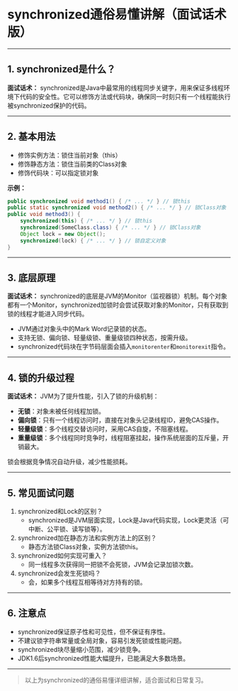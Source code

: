 # synchronized通俗易懂讲解（面试话术版）

---

## 1. synchronized是什么？
**面试话术：**
synchronized是Java中最常用的线程同步关键字，用来保证多线程环境下代码的安全性。它可以修饰方法或代码块，确保同一时刻只有一个线程能执行被synchronized保护的代码。

---

## 2. 基本用法
- 修饰实例方法：锁住当前对象（this）
- 修饰静态方法：锁住当前类的Class对象
- 修饰代码块：可以指定锁对象

**示例：**
```java
public synchronized void method1() { /* ... */ } // 锁this
public static synchronized void method2() { /* ... */ } // 锁Class对象
public void method3() {
    synchronized(this) { /* ... */ } // 锁this
    synchronized(SomeClass.class) { /* ... */ } // 锁Class对象
    Object lock = new Object();
    synchronized(lock) { /* ... */ } // 锁自定义对象
}
```

---

## 3. 底层原理
**面试话术：**
synchronized的底层是JVM的Monitor（监视器锁）机制。每个对象都有一个Monitor，synchronized加锁时会尝试获取对象的Monitor，只有获取到锁的线程才能进入同步代码。

- JVM通过对象头中的Mark Word记录锁的状态。
- 支持无锁、偏向锁、轻量级锁、重量级锁四种状态，按需升级。
- synchronized代码块在字节码层面会插入`monitorenter`和`monitorexit`指令。

---

## 4. 锁的升级过程
**面试话术：**
JVM为了提升性能，引入了锁的升级机制：
- **无锁**：对象未被任何线程加锁。
- **偏向锁**：只有一个线程访问时，直接在对象头记录线程ID，避免CAS操作。
- **轻量级锁**：多个线程交替访问时，采用CAS自旋，不阻塞线程。
- **重量级锁**：多个线程同时竞争时，线程阻塞挂起，操作系统层面的互斥量，开销最大。

锁会根据竞争情况自动升级，减少性能损耗。

---

## 5. 常见面试问题
1. synchronized和Lock的区别？
   - synchronized是JVM层面实现，Lock是Java代码实现，Lock更灵活（可中断、公平锁、读写锁等）。
2. synchronized加在静态方法和实例方法上的区别？
   - 静态方法锁Class对象，实例方法锁this。
3. synchronized如何实现可重入？
   - 同一线程多次获得同一把锁不会死锁，JVM会记录加锁次数。
4. synchronized会发生死锁吗？
   - 会，如果多个线程互相等待对方持有的锁。

---

## 6. 注意点
- synchronized保证原子性和可见性，但不保证有序性。
- 不建议锁字符串常量或全局对象，容易引发死锁或性能问题。
- synchronized块尽量缩小范围，减少锁竞争。
- JDK1.6后synchronized性能大幅提升，已能满足大多数场景。

---

> 以上为synchronized的通俗易懂详细讲解，适合面试和日常复习。 